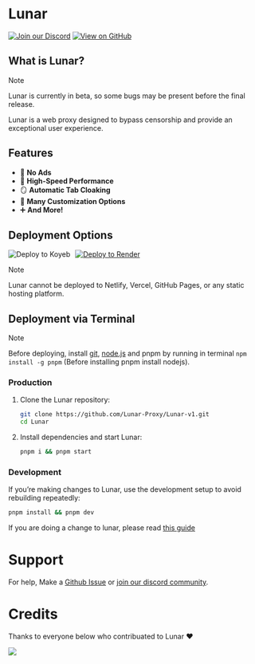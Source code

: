 # Lunar

[![Join our Discord](https://skillicons.dev/icons?i=discord)](https://discord.gg/fuPtWjYuf8) [![View on GitHub](https://skillicons.dev/icons?i=github)](https://github.com/Lunar-proxy/Lunar-v1)

## What is Lunar?

> [!NOTE]
> Lunar is currently in beta, so some bugs may be present before the final release.

Lunar is a web proxy designed to bypass censorship and provide an exceptional user experience.

## Features

- 🚫 **No Ads**
- 🚀 **High-Speed Performance**
- 🪞 **Automatic Tab Cloaking**
- 🎨 **Many Customization Options**
- ➕ **And More!**

## Deployment Options

<div>
    <a href="https://render.com/deploy?repo=https://github.com/lunar-proxy/lunar-v1">
        <img src="https://raw.githubusercontent.com/BinBashBanana/deploy-buttons/main/buttons/remade/render.svg" alt="Deploy to Render">
    </a>
    <a href="https://app.koyeb.com/deploy?type=git&repository=github.com/lunar-proxy/lunar-v1">
        <img src="https://binbashbanana.github.io/deploy-buttons/buttons/remade/koyeb.svg" alt="Deploy to Koyeb" style="float: left; margin-right: 10px;">
    </a>
</div>

> [!NOTE]
> Lunar cannot be deployed to Netlify, Vercel, GitHub Pages, or any static hosting platform.

## Deployment via Terminal

> [!NOTE]
> Before deploying, install [git](https://git-scm.com/downloads), [node.js](https://nodejs.org/en/download/prebuilt-installer) and pnpm by running in terminal `npm install -g pnpm` (Before installing pnpm install nodejs).

### Production

1. Clone the Lunar repository:

   ```bash
   git clone https://github.com/Lunar-Proxy/Lunar-v1.git
   cd Lunar
   ```

2. Install dependencies and start Lunar:
   ```bash
   pnpm i && pnpm start
   ```

### Development

If you’re making changes to Lunar, use the development setup to avoid rebuilding repeatedly:

```bash
pnpm install && pnpm dev
```

If you are doing a change to lunar, please read [this guide](CONTRIBUTING.md)

# Support

For help, Make a [Github Issue](https://github.com/Lunar-Proxy/lunar-v1/issues) or [join our discord community](https://dsc.gg/golunar).

# Credits

Thanks to everyone below who contribuated to Lunar ❤️

<a href="https://github.com/lunar-proxy/lunar/graphs/contributors">
<img src="https://contrib.rocks/image?repo=lunar-proxy/lunar"/>
</a>
